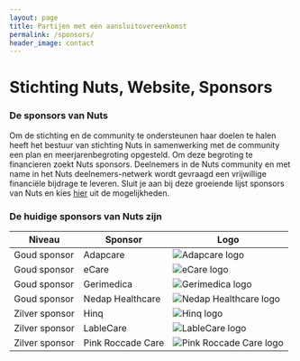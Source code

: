 ```yaml
---
layout: page
title: Partijen met een aansluitovereenkomst
permalink: /sponsors/
header_image: contact
---
```


# Stichting Nuts, Website, Sponsors

### De sponsors van Nuts
Om de stichting en de community te ondersteunen haar doelen te halen heeft het bestuur van stichting Nuts in samenwerking met de community een plan en meerjarenbegroting opgesteld. Om deze begroting te financieren zoekt Nuts sponsors. Deelnemers in de Nuts community en met name in het Nuts deelnemers-netwerk wordt gevraagd een vrijwillige financiële bijdrage te leveren. Sluit je aan bij deze groeiende lijst sponsors van Nuts en kies [hier](https://docs.google.com/document/d/11FmbgQFAeo62YNrcAslDzdGT6ttrBX-rAsxV3EuKQ6k/edit?usp=sharing) uit de mogelijkheden.<br>

### De huidige sponsors van Nuts zijn

<div class="sponsors">

| Niveau         | Sponsor           | Logo                                                  |
|----------------|-------------------|-------------------------------------------------------|
| Goud sponsor   | Adapcare          | ![Adapcare logo](/logos/adapcare.svg)                 |
| Goud sponsor   | eCare             | ![eCare logo](/logos/ecare.png)                       |
| Goud sponsor   | Gerimedica        | ![Gerimedica logo](/logos/gerimedica.png)             |
| Goud sponsor   | Nedap Healthcare  | ![Nedap Healthcare logo](/logos/nedap-healthcare.png) |
| Zilver sponsor | Hinq              | ![Hinq logo](/logos/hinq.png)                         |
| Zilver sponsor | LableCare         | ![LableCare logo](/logos/lable.png)                   |
| Zilver sponsor | Pink Roccade Care | ![Pink Roccade Care logo](/logos/pink.png)            |

</div>
